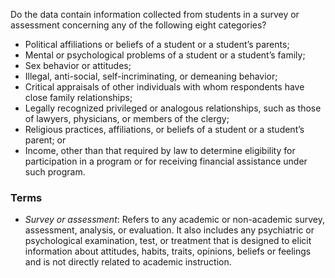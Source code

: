Do the data contain information collected from students in a survey or assessment concerning any of the following eight categories?

* Political affiliations or beliefs of a student or a student’s parents;
* Mental or psychological problems of a student or a student’s family;
* Sex behavior or attitudes;
* Illegal, anti-social, self-incriminating, or demeaning behavior;
* Critical appraisals of other individuals with whom respondents have close family relationships;
* Legally recognized privileged or analogous relationships, such as those of lawyers, physicians, or members of the clergy;
* Religious practices, affiliations, or beliefs of a student or a student’s parent; or
* Income, other than that required by law to determine eligibility for participation in a program or for receiving financial assistance under such program.

### Terms
* *Survey or assessment*: Refers to any academic or non-academic survey, assessment, analysis, or evaluation.
                         It also includes any psychiatric or psychological examination, test, or treatment that is designed to
                         elicit information about attitudes, habits, traits, opinions, beliefs or feelings and is not directly
                         related to academic instruction.

